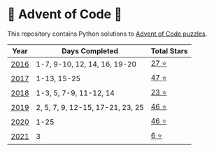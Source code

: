 # :christmas_tree: Advent of Code :christmas_tree:
This repository contains Python solutions to [Advent of Code puzzles](https://adventofcode.com/). 


 Year | Days Completed | Total Stars |
| --- | -------| -----| 
| [2016](https://adventofcode.com/2016)   | 1-7, 9-10, 12, 14, 16, 19-20 | [27 :star:](https://github.com/IAjimi/AdventOfCode2020/tree/master/2016) | 
| [2017](https://adventofcode.com/2017)   | 1-13, 15-25 | [47 :star:](https://github.com/IAjimi/AdventOfCode2020/tree/master/2017) | 
| [2018](https://adventofcode.com/2018) | 1-3, 5, 7-9, 11-12, 14 | [23 :star:](https://github.com/IAjimi/AdventOfCode2020/tree/master/2018) |
| [2019](https://adventofcode.com/2019) | 2, 5, 7, 9, 12-15, 17-21, 23, 25 | [46 :star:](https://github.com/IAjimi/AdventOfCode2020/tree/master/2018) |
| [2020](https://adventofcode.com/2020) | 1-25 | [46 :star:](https://github.com/IAjimi/AdventOfCode2020/tree/master/2020) |
| [2021](https://adventofcode.com/2021) | 3 | [6 :star:](https://github.com/IAjimi/AdventOfCode2020/tree/master/2021) |
